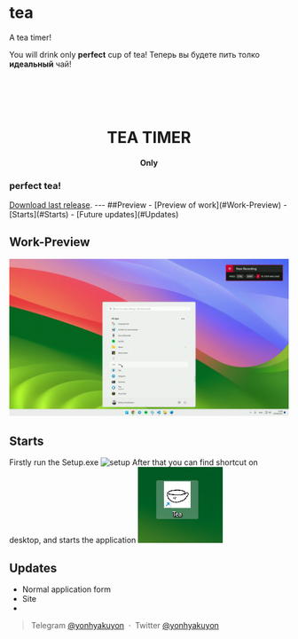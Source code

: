 # tea
A tea timer!

You will drink only **perfect** cup of tea!
Теперь вы будете пить толко **идеальный** чай!


<h1 align="center">
  <br>
  <br>
  TEA TIMER
  <br>
</h1>

<h4 align="center">Only <h3>perfect tea!</h3> <a href="https://github.com/yonhyakuyon/tea/releases/tag/v0.2Stable" target="_blank">Download last release</a>.</h4>
---
##Preview
- [Preview of work](#Work-Preview)
- [Starts](#Starts)
- [Future updates](#Updates)

## Work-Preview
![preview](./images/tea-preview.gif)

## Starts
Firstly run the Setup.exe
![setup](.images/setup.png)
After that you can find shortcut on desktop, and starts the application
![shortcut](./images/shortcut.png)

## Updates
- Normal application form
- Site
- 
> Telegram [@yonhyakuyon](https://t.me/yonhyakuyon) &nbsp;&middot;&nbsp;
> Twitter [@yonhyakuyon](https://twitter.com/yonhyakuyon)

